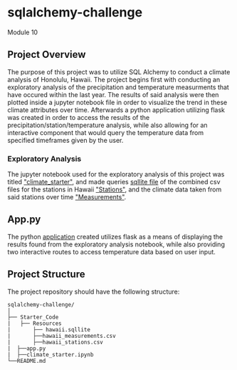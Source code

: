 # sqlalchemy-challenge
Module 10

## Project Overview
The purpose of this project was to utilize SQL Alchemy to conduct a climate analysis of Honolulu, Hawaii. The project begins first with conducting an exploratory analysis of the precipitation and temperature measurments that have occured within the last year. The results of said analysis were then plotted inside a jupyter notebook file in order to visualize the trend in these climate attributes over time. Afterwards a python application utilizing flask was created in order to access the results of the precipitation/station/temperature analysis, while also allowing for an interactive component that would query the temperature data from specified timeframes given by the user.

### Exploratory Analysis
The jupyter notebook used for the exploratory analysis of this project was titled ["climate_starter"](https://github.com/EdGonz44/sqlalchemy-challenge/blob/main/Starter_Code/climate_starter.ipynb), and made queries  [sqllite file](https://github.com/EdGonz44/sqlalchemy-challenge/blob/main/Starter_Code/Resources/hawaii.sqlite) of the combined csv files for the stations in Hawaii ["Stations"](https://github.com/EdGonz44/sqlalchemy-challenge/blob/main/Starter_Code/Resources/hawaii_stations.csv), and the climate data taken from said stations over time ["Measurements"](https://github.com/EdGonz44/sqlalchemy-challenge/blob/main/Starter_Code/Resources/hawaii_measurements.csv). 

## App.py
The python [application](https://github.com/EdGonz44/sqlalchemy-challenge/blob/main/Starter_Code/app.py) created utilizes flask as a means of displaying the results found from the exploratory analysis notebook, while also providing two interactive routes to access temperature data based on user input.



## Project Structure
The project repository should have the following structure:

```plaintext
sqlalchemy-challenge/
│
├── Starter_Code
|   ├── Resources
|       ├── hawaii.sqllite
|       ├──hawaii_measurements.csv
|       ├──hawaii_stations.csv
|  ├──app.py
|  ├──climate_starter.ipynb
└──README.md

```
